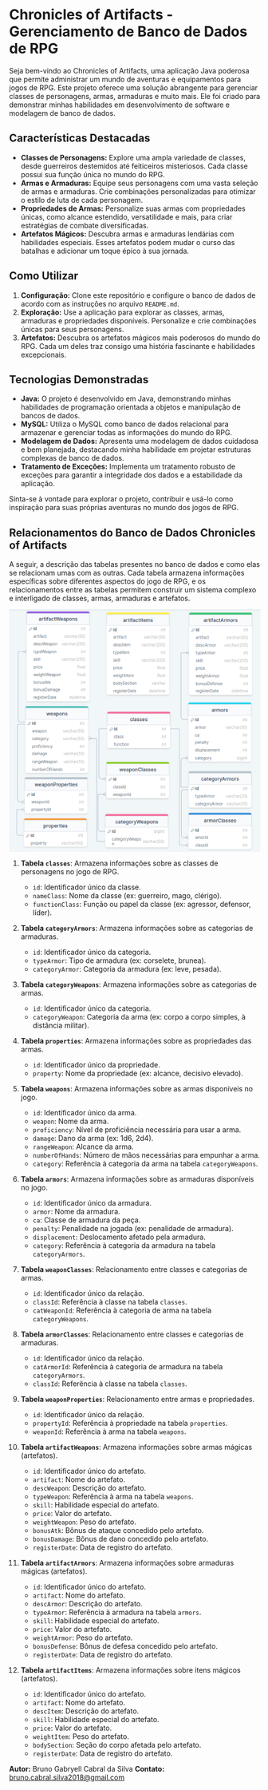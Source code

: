 # Chronicles of Artifacts - Gerenciamento de Banco de Dados de RPG

Seja bem-vindo ao Chronicles of Artifacts, uma aplicação Java poderosa que permite administrar um mundo de aventuras e equipamentos para jogos de RPG. Este projeto oferece uma solução abrangente para gerenciar classes de personagens, armas, armaduras e muito mais. Ele foi criado para demonstrar minhas habilidades em desenvolvimento de software e modelagem de banco de dados.

## Características Destacadas

- **Classes de Personagens:** Explore uma ampla variedade de classes, desde guerreiros destemidos até feiticeiros misteriosos. Cada classe possui sua função única no mundo do RPG.
- **Armas e Armaduras:** Equipe seus personagens com uma vasta seleção de armas e armaduras. Crie combinações personalizadas para otimizar o estilo de luta de cada personagem.
- **Propriedades de Armas:** Personalize suas armas com propriedades únicas, como alcance estendido, versatilidade e mais, para criar estratégias de combate diversificadas.
- **Artefatos Mágicos:** Descubra armas e armaduras lendárias com habilidades especiais. Esses artefatos podem mudar o curso das batalhas e adicionar um toque épico à sua jornada.

## Como Utilizar

1. **Configuração:** Clone este repositório e configure o banco de dados de acordo com as instruções no arquivo `README.md`.
2. **Exploração:** Use a aplicação para explorar as classes, armas, armaduras e propriedades disponíveis. Personalize e crie combinações únicas para seus personagens.
3. **Artefatos:** Descubra os artefatos mágicos mais poderosos do mundo do RPG. Cada um deles traz consigo uma história fascinante e habilidades excepcionais.

## Tecnologias Demonstradas

- **Java:** O projeto é desenvolvido em Java, demonstrando minhas habilidades de programação orientada a objetos e manipulação de bancos de dados.
- **MySQL:** Utiliza o MySQL como banco de dados relacional para armazenar e gerenciar todas as informações do mundo do RPG.
- **Modelagem de Dados:** Apresenta uma modelagem de dados cuidadosa e bem planejada, destacando minha habilidade em projetar estruturas complexas de banco de dados.
- **Tratamento de Exceções:** Implementa um tratamento robusto de exceções para garantir a integridade dos dados e a estabilidade da aplicação.

Sinta-se à vontade para explorar o projeto, contribuir e usá-lo como inspiração para suas próprias aventuras no mundo dos jogos de RPG.

## Relacionamentos do Banco de Dados Chronicles of Artifacts

A seguir, a descrição das tabelas presentes no banco de dados e como elas se relacionam umas com as outras. Cada tabela armazena informações específicas sobre diferentes aspectos do jogo de RPG, e os relacionamentos entre as tabelas permitem construir um sistema complexo e interligado de classes, armas, armaduras e artefatos.

<div align="center">
  <img align="center" src="./src/images/schema.png" alt= "Esquema do Banco de dados do projeto" />
</div>

1. **Tabela `classes`**: Armazena informações sobre as classes de personagens no jogo de RPG.

    - `id`: Identificador único da classe.
    - `nameClass`: Nome da classe (ex: guerreiro, mago, clérigo).
    - `functionClass`: Função ou papel da classe (ex: agressor, defensor, líder).

2. **Tabela `categoryArmors`**: Armazena informações sobre as categorias de armaduras.

    - `id`: Identificador único da categoria.
    - `typeArmor`: Tipo de armadura (ex: corselete, brunea).
    - `categoryArmor`: Categoria da armadura (ex: leve, pesada).

3. **Tabela `categoryWeapons`**: Armazena informações sobre as categorias de armas.

    - `id`: Identificador único da categoria.
    - `categoryWeapon`: Categoria da arma (ex: corpo a corpo simples, à distância militar).

4. **Tabela `properties`**: Armazena informações sobre as propriedades das armas.

    - `id`: Identificador único da propriedade.
    - `property`: Nome da propriedade (ex: alcance, decisivo elevado).

5. **Tabela `weapons`**: Armazena informações sobre as armas disponíveis no jogo.

    - `id`: Identificador único da arma.
    - `weapon`: Nome da arma.
    - `proficiency`: Nível de proficiência necessária para usar a arma.
    - `damage`: Dano da arma (ex: 1d6, 2d4).
    - `rangeWeapon`: Alcance da arma.
    - `numberOfHands`: Número de mãos necessárias para empunhar a arma.
    - `category`: Referência à categoria da arma na tabela `categoryWeapons`.

6. **Tabela `armors`**: Armazena informações sobre as armaduras disponíveis no jogo.

    - `id`: Identificador único da armadura.
    - `armor`: Nome da armadura.
    - `ca`: Classe de armadura da peça.
    - `penalty`: Penalidade na jogada (ex: penalidade de armadura).
    - `displacement`: Deslocamento afetado pela armadura.
    - `category`: Referência à categoria da armadura na tabela `categoryArmors`.

7. **Tabela `weaponClasses`**: Relacionamento entre classes e categorias de armas.

    - `id`: Identificador único da relação.
    - `classId`: Referência à classe na tabela `classes`.
    - `catWeaponId`: Referência à categoria de arma na tabela `categoryWeapons`.

8. **Tabela `armorClasses`**: Relacionamento entre classes e categorias de armaduras.

    - `id`: Identificador único da relação.
    - `catArmorId`: Referência à categoria de armadura na tabela `categoryArmors`.
    - `classId`: Referência à classe na tabela `classes`.

9. **Tabela `weaponProperties`**: Relacionamento entre armas e propriedades.

    - `id`: Identificador único da relação.
    - `propertyId`: Referência à propriedade na tabela `properties`.
    - `weaponId`: Referência à arma na tabela `weapons`.

10. **Tabela `artifactWeapons`**: Armazena informações sobre armas mágicas (artefatos).

    - `id`: Identificador único do artefato.
    - `artifact`: Nome do artefato.
    - `descWeapon`: Descrição do artefato.
    - `typeWeapon`: Referência à arma na tabela `weapons`.
    - `skill`: Habilidade especial do artefato.
    - `price`: Valor do artefato.
    - `weightWeapon`: Peso do artefato.
    - `bonusAtk`: Bônus de ataque concedido pelo artefato.
    - `bonusDamage`: Bônus de dano concedido pelo artefato.
    - `registerDate`: Data de registro do artefato.

11. **Tabela `artifactArmors`**: Armazena informações sobre armaduras mágicas (artefatos).

    - `id`: Identificador único do artefato.
    - `artifact`: Nome do artefato.
    - `descArmor`: Descrição do artefato.
    - `typeArmor`: Referência à armadura na tabela `armors`.
    - `skill`: Habilidade especial do artefato.
    - `price`: Valor do artefato.
    - `weightArmor`: Peso do artefato.
    - `bonusDefense`: Bônus de defesa concedido pelo artefato.
    - `registerDate`: Data de registro do artefato.

12. **Tabela `artifactItems`**: Armazena informações sobre itens mágicos (artefatos).

    - `id`: Identificador único do artefato.
    - `artifact`: Nome do artefato.
    - `descItem`: Descrição do artefato.
    - `skill`: Habilidade especial do artefato.
    - `price`: Valor do artefato.
    - `weightItem`: Peso do artefato.
    - `bodySection`: Seção do corpo afetada pelo artefato.
    - `registerDate`: Data de registro do artefato.

**Autor:** Bruno Gabryell Cabral da Silva
**Contato:** bruno.cabral.silva2018@gmail.com
